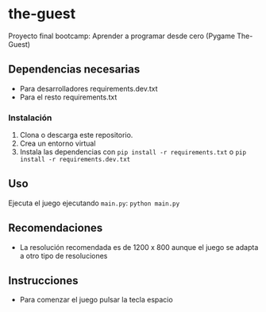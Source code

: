 # the-guest
Proyecto final bootcamp: Aprender a programar desde cero (Pygame The-Guest)

## Dependencias necesarias
- Para desarrolladores requirements.dev.txt 
- Para el resto requirements.txt

### Instalación
1. Clona o descarga este repositorio.
2. Crea un entorno virtual
3. Instala las dependencias con `pip install -r requirements.txt` o `pip install -r requirements.dev.txt`

## Uso 
Ejecuta el juego ejecutando `main.py`: `python main.py`

## Recomendaciones
- La resolución recomendada es de 1200 x 800 aunque el juego se adapta a otro tipo de resoluciones

## Instrucciones
- Para comenzar el juego pulsar la tecla espacio


## 